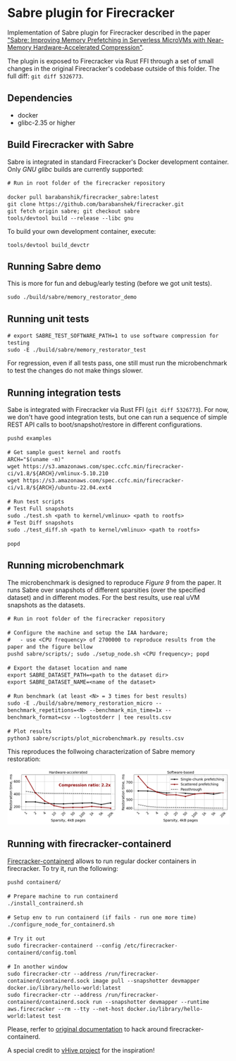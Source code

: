 # Sabre plugin for Firecracker

Implementation of Sabre plugin for Firecracker described in the paper ["Sabre: Improving Memory Prefetching in Serverless MicroVMs with Near-Memory Hardware-Accelerated Compression"]().

The plugin is exposed to Firecracker via Rust FFI through a set of small changes in the original Firecracker's codebase outside of this folder. The full diff: `git diff 5326773`.

## Dependencies
* docker
* glibc-2.35 or higher


## Build Firecracker with Sabre

Sabre is integrated in standard Firecracker's Docker development container. Only *GNU glibc* builds are currently supported:

```
# Run in root folder of the firecracker repository

docker pull barabanshik/firecracker_sabre:latest
git clone https://github.com/barabanshek/firecracker.git
git fetch origin sabre; git checkout sabre
tools/devtool build --release --libc gnu
```

To build your own development container, execute:
```
tools/devtool build_devctr
```


## Running Sabre demo

This is more for fun and debug/early testing (before we got unit tests).

```
sudo ./build/sabre/memory_restorator_demo
```

## Running unit tests
```
# export SABRE_TEST_SOFTWARE_PATH=1 to use software compression for testing
sudo -E ./build/sabre/memory_restorator_test
```

For regression, even if all tests pass, one still must run the microbenchmark to test the changes do not make things slower.

## Running integration tests

Sabe is integrated with Firecracker via Rust FFI (`git diff 5326773`). For now, we don't have good integration tests, but one can run a sequence of simple REST API calls to boot/snapshot/restore in different configurations.
```
pushd examples

# Get sample guest kernel and rootfs
ARCH="$(uname -m)"
wget https://s3.amazonaws.com/spec.ccfc.min/firecracker-ci/v1.8/${ARCH}/vmlinux-5.10.210
wget https://s3.amazonaws.com/spec.ccfc.min/firecracker-ci/v1.8/${ARCH}/ubuntu-22.04.ext4

# Run test scripts
# Test Full snapshots
sudo ./test.sh <path to kernel/vmlinux> <path to rootfs>
# Test Diff snapshots
sudo ./test_diff.sh <path to kernel/vmlinux> <path to rootfs>

popd
```

## Running microbenchmark

The microbenchmark is designed to reproduce *Figure 9* from the paper. It runs Sabre over snapshots of different sparsities (over the specified dataset) and in different modes. For the best results, use real uVM snapshots as the datasets.

```
# Run in root folder of the firecracker repository

# Configure the machine and setup the IAA hardware;
#   - use <CPU frequency> of 2700000 to reproduce results from the paper and the figure bellow
pushd sabre/scripts/; sudo ./setup_node.sh <CPU frequency>; popd

# Export the dataset location and name
export SABRE_DATASET_PATH=<path to the dataset dir>
export SABRE_DATASET_NAME=<name of the dataset>

# Run benchmark (at least <N> = 3 times for best results)
sudo -E ./build/sabre/memory_restoration_micro --benchmark_repetitions=<N> --benchmark_min_time=1x --benchmark_format=csv --logtostderr | tee results.csv

# Plot results
python3 sabre/scripts/plot_microbenchmark.py results.csv
```

This reproduces the follwoing characterization of Sabre memory restoration:

![handling](images/handling_plots.png)

## Running with firecracker-containerd

[Firecracker-containerd](https://github.com/firecracker-microvm/firecracker-containerd) allows to run regular docker containers in firecracker. To try it, run the following:

```
pushd containerd/

# Prepare machine to run containerd
./install_contrainerd.sh

# Setup env to run containerd (if fails - run one more time)
./configure_node_for_containerd.sh

# Try it out
sudo firecracker-containerd --config /etc/firecracker-containerd/config.toml

# In another window
sudo firecracker-ctr --address /run/firecracker-containerd/containerd.sock image pull --snapshotter devmapper docker.io/library/hello-world:latest
sudo firecracker-ctr --address /run/firecracker-containerd/containerd.sock run --snapshotter devmapper --runtime aws.firecracker --rm --tty --net-host docker.io/library/hello-world:latest test
```

Please, rerfer to [original documentation](https://github.com/firecracker-microvm/firecracker-containerd/blob/main/docs/getting-started.md) to hack around firecracker-containerd.

A special credit to [vHive project](https://github.com/vhive-serverless/vHive) for the inspiration!
